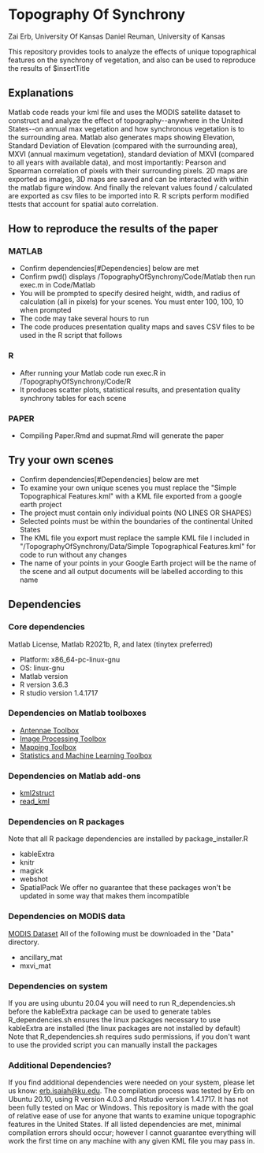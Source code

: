 # Topography Of Synchrony

Zai Erb, University Of Kansas
Daniel Reuman, University of Kansas

This repository provides tools to analyze the effects of unique topographical
features on the synchrony of vegetation, and also can be used to reproduce the results of $insertTitle

## Explanations
Matlab code reads your kml file and uses the MODIS satellite dataset to construct and analyze the effect of topography--anywhere in the United States--on annual max vegetation and how synchronous vegetation is to the surrounding area. Matlab also generates maps showing Elevation, Standard Deviation of Elevation (compared with the surrounding area), MXVI (annual maximum vegetation), standard deviation of MXVI (compared to all years with available data), and most importantly: Pearson and Spearman correlation of pixels with their surrounding pixels. 2D maps are exported as images, 3D maps are saved and can be interacted with within the matlab figure window. And finally the relevant values found / calculated are exported as csv files to be imported into R.
R scripts perform modified ttests that account for spatial auto correlation.

## How to reproduce the results of the paper
### MATLAB
- Confirm dependencies[#Dependencies] below are met
- Confirm pwd() displays <userpath>/TopographyOfSynchrony/Code/Matlab then run exec.m in Code/Matlab
- You will be prompted to specify desired height, width, and radius of calculation (all in pixels) for your scenes. You must enter 100, 100, 10 when prompted
- The code may take several hours to run
- The code produces presentation quality maps and saves CSV files to be used in the R script that follows
### R
- After running your Matlab code run exec.R in <userpath>/TopographyOfSynchrony/Code/R
- It produces scatter plots, statistical results, and presentation quality synchrony tables for each scene
### PAPER
- Compiling Paper.Rmd and supmat.Rmd will generate the paper

## Try your own scenes
- Confirm dependencies[#Dependencies] below are met
- To examine your own unique scenes you must replace the "Simple Topographical Features.kml" with a KML file exported from a google earth project
- The project must contain only individual points (NO LINES OR SHAPES)
- Selected points must be within the boundaries of the continental United States
- The KML file you export must replace the sample KML file I included in "<userpath>/TopographyOfSynchrony/Data/Simple Topographical Features.kml" for code to run without any changes
- The name of your points in your Google Earth project will be the name of the scene and all output documents will be labelled according to this name

## Dependencies
### Core dependencies
Matlab License, Matlab R2021b, R, and latex (tinytex preferred)
- Platform: x86_64-pc-linux-gnu
- OS: linux-gnu
- Matlab version
- R version 3.6.3
- R studio version 1.4.1717

### Dependencies on Matlab toolboxes
- [Antennae Toolbox](https://www.mathworks.com/products/antenna.html)
- [Image Processing Toolbox](https://www.mathworks.com/products/image.html)
- [Mapping Toolbox](https://www.mathworks.com/products/mapping.html)
- [Statistics and Machine Learning Toolbox](https://www.mathworks.com/products/statistics.html)

### Dependencies on Matlab add-ons
- [kml2struct](https://www.mathworks.com/matlabcentral/fileexchange/35642-kml2struct)
- [read_kml](https://www.mathworks.com/matlabcentral/fileexchange/13026-read_kml?s_tid=srchtitle)

### Dependencies on R packages
Note that all R package dependencies are installed by package_installer.R
- kableExtra
- knitr
- magick
- webshot
- SpatialPack
We offer no guarantee that these packages won't be updated in some way that makes them incompatible

### Dependencies on MODIS data
[MODIS Dataset](https://kars.ku.edu/media/downloads/Kastens/reuman/)
All of the following must be downloaded in the "Data" directory.
- ancillary_mat
- mxvi_mat

### Dependencies on system
If you are using ubuntu 20.04 you will need to run R_dependencies.sh before the kableExtra package can be used to generate tables
R_dependencies.sh ensures the linux packages necessary to use kableExtra are installed (the linux packages are not installed by default)
Note that R_dependencies.sh requires sudo permissions, if you don't want to use the provided script you can manually install the packages


### Additional Dependencies?
If you find additional dependencies were needed on your system, please let us know: erb.isaiah@ku.edu. The compilation process was tested by Erb on Ubuntu 20.10, using R version 4.0.3 and Rstudio version 1.4.1717. It has not been fully tested on Mac or Windows. This repository is made with the goal of relative ease of use for anyone that wants to examine unique topographic features in the United States. If all listed dependencies are met, minimal compilation errors should occur; however I cannot guarantee everything will work the first time on any machine with any given KML file you may pass in.
